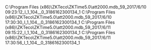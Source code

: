 C:\\Program Files (x86)\\ZKTeco\\ZKTime5.0\\att2000.mdb_59_2017/6/10 09:23:12_I_1_104__0_3186162300134_1
C:\\Program Files (x86)\\ZKTeco\\ZKTime5.0\\att2000.mdb_59_2017/6/10 17:30:30_I_1_104__0_3186162300134_1
C:\\Program Files (x86)\\ZKTeco\\ZKTime5.0\\att2000.mdb_59_2017/6/11 09:15:22_I_1_104__0_3186162300134_1
C:\\Program Files (x86)\\ZKTeco\\ZKTime5.0\\att2000.mdb_59_2017/6/11 17:30:56_I_1_104__0_3186162300134_1

